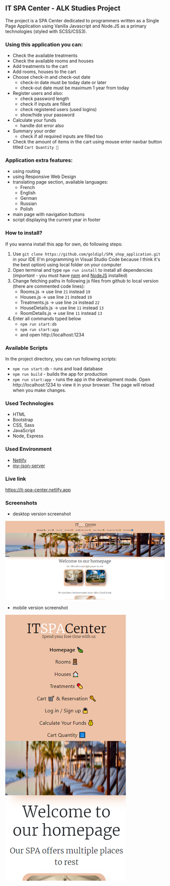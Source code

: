 ## IT SPA Center - ALK Studies Project

The project is a SPA Center dedicated to programmers written as a Single Page Application using Vanilla Javascript and Node.JS as a primary technologies (styled with SCSS/CSS3).

### Using this application you can:

- Check the available treatments
- Check the available rooms and houses
- Add treatments to the cart
- Add rooms, houses to the cart
- Choose check-in and check-out date
    - check-in date must be today date or later
    - check-out date must be maximum 1 year from today
- Register users and also:
    - check password length
    - check if inputs are filled
    - check registered users (used logins)
    - show/hide your password
- Calculate your funds
    - handle dot error also
- Summary your order
    - check if all required inputs are filled too
- Check the amount of items in the cart using mouse enter navbar button titled `Cart Quantity 🔢`

### Application extra features:

- using routing  
- using Responsive Web Design  
- translating page section, available languages: 
    - French
    - English
    - German
    - Russian
    - Polish
- main page with navigation buttons 
- script displaying the current year in footer

### How to install?

If you wanna install this app for own, do following steps:
1. Use `git clone https://github.com/goldipl/SPA_shop_application.git` in your IDE (I'm programming in Visual Studio Code because I think it's the best option) using local folder on your computer
2. Open terminal and type `npm run install` to install all dependencies (*important* - you must have [npm](https://docs.npmjs.com/downloading-and-installing-node-js-and-npm) and [NodeJS](https://nodejs.org/en/) installed)  
3. Change fetching paths in following js files from github to local version (there are commented code lines):
    - Rooms.js -> use line `21` instead `19`      
    - Houses.js -> use line `21` instead `19`      
    - Treatments.js -> use line `24` instead `22`   
    - HouseDetails.js -> use line `11` instead `13`  
    - RoomDetails.js -> use line `11` instead `13`   
4. Enter all commands typed below
    - `npm run start:db`  
    - `npm run start:app`  
    - and open http://localhost:1234  

### Available Scripts

In the project directory, you can run following scripts:   
* `npm run start:db` - runs and load database    
* `npm run build` - builds the app for production   
* `npm run start:app` - runs the app in the development mode. Open http://localhost:1234 to view it in your browser. The page will reload when you make changes.

### Used Technologies

* HTML
* Bootstrap
* CSS, Sass
* JavaScript
* Node, Express

### Used Environment

* [Netlify](https://www.netlify.com/)  
* [my-json-server](https://my-json-server.typicode.com)

### Live link

https://it-spa-center.netlify.app

### Screenshots
* desktop version screenshot  

![Screenshot01](./screenshots/Screenshot01.png)  
* mobile version screenshot  

![Screenshot02](./screenshots/Screenshot02.png) 